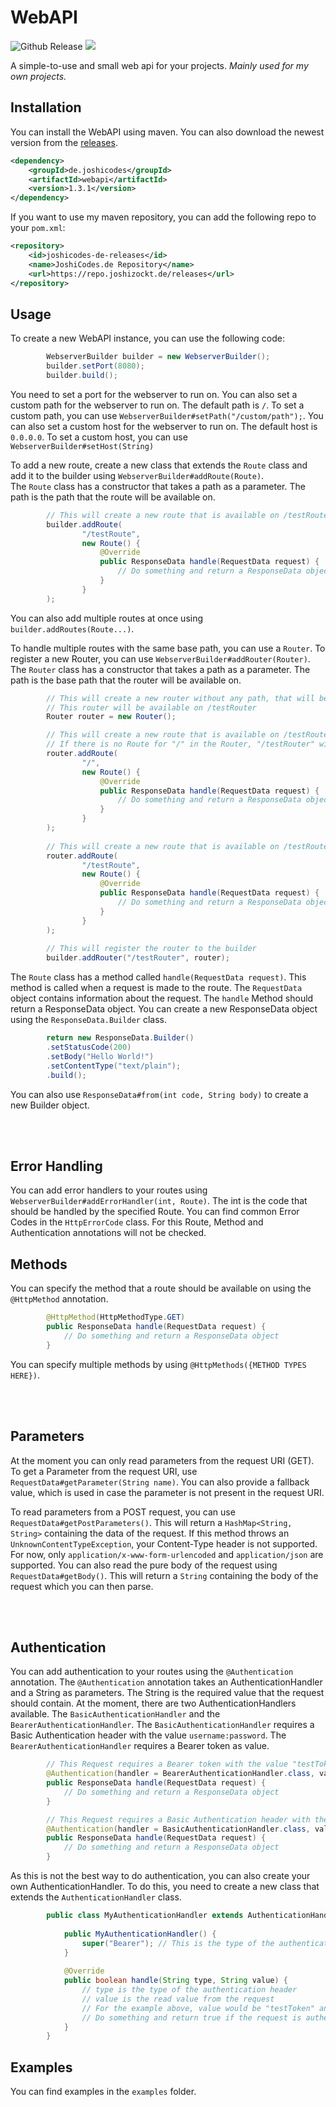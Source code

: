 # WebAPI

![Github Release](https://img.shields.io/github/v/release/JoshiCodes/WebAPI?include_prereleases)
<a href="https://repo.joshizockt.de/javadoc/releases/de/joshicodes/webapi/1.2/raw/index.html"><img src="https://repo.joshizockt.de/api/badge/latest/releases/de/joshicodes/webapi?color=4D7A97&name=Javadoc&prefix=v"></a>

A simple-to-use and small web api for your projects.
_Mainly used for my own projects._

## Installation

You can install the WebAPI using maven.
You can also download the newest version from the [releases](https://github.com/JoshiCodes/WebAPI/releases).

```xml
<dependency>
    <groupId>de.joshicodes</groupId>
    <artifactId>webapi</artifactId>
    <version>1.3.1</version>
</dependency>
```

If you want to use my maven repository, you can add the following repo to your `pom.xml`:

```xml
<repository>
    <id>joshicodes-de-releases</id>
    <name>JoshiCodes.de Repository</name>
    <url>https://repo.joshizockt.de/releases</url>
</repository>
```

## Usage
To create a new WebAPI instance, you can use the following code:

```java
        WebserverBuilder builder = new WebserverBuilder();
        builder.setPort(8080);
        builder.build();
```
You need to set a port for the webserver to run on. You can also set a custom path for the webserver to run on. The default path is `/`.
To set a custom path, you can use `WebserverBuilder#setPath("/custom/path");`.
You can also set a custom host for the webserver to run on. The default host is `0.0.0.0`. To set a custom host, you can use `WebserverBuilder#setHost(String)`

To add a new route, create a new class that extends the `Route` class and add it to the builder using `WebserverBuilder#addRoute(Route)`.<br>
The `Route` class has a constructor that takes a path as a parameter. The path is the path that the route will be available on.

```java
        // This will create a new route that is available on /testRoute
        builder.addRoute(
                "/testRoute",
                new Route() {
                    @Override
                    public ResponseData handle(RequestData request) {
                        // Do something and return a ResponseData object
                    }
                }
        );
```
You can also add multiple routes at once using `builder.addRoutes(Route...)`.

To handle multiple routes with the same base path, you can use a `Router`.
To register a new Router, you can use `WebserverBuilder#addRouter(Router)`.
The `Router` class has a constructor that takes a path as a parameter. The path is the base path that the router will be available on.

```java
        // This will create a new router without any path, that will be set by registering it to the builder
        // This router will be available on /testRouter
        Router router = new Router();

        // This will create a new route that is available on /testRouter
        // If there is no Route for "/" in the Router, "/testRouter" will return a 404 
        router.addRoute(
                "/",
                new Route() {
                    @Override
                    public ResponseData handle(RequestData request) {
                        // Do something and return a ResponseData object
                    }
                }
        );
        
        // This will create a new route that is available on /testRouter/testRoute
        router.addRoute(
                "/testRoute",
                new Route() {
                    @Override
                    public ResponseData handle(RequestData request) {
                        // Do something and return a ResponseData object
                    }
                }
        );
        
        // This will register the router to the builder
        builder.addRouter("/testRouter", router);
```

The `Route` class has a method called `handle(RequestData request)`. This method is called when a request is made to the route. The `RequestData` object contains information about the request. The `handle` Method should return a ResponseData object.
You can create a new ResponseData object using the `ResponseData.Builder` class.

```java
        return new ResponseData.Builder()
        .setStatusCode(200)
        .setBody("Hello World!")
        .setContentType("text/plain");
        .build();
```
You can also use `ResponseData#from(int code, String body)` to create a new Builder object.

<br><br>

## Error Handling
You can add error handlers to your routes using `WebserverBuilder#addErrorHandler(int, Route)`. The int is the code that should be handled by the specified Route. You can find common Error Codes in the `HttpErrorCode` class.
For this Route, Method and Authentication annotations will not be checked.

## Methods
You can specify the method that a route should be available on using the `@HttpMethod` annotation.

```java
        @HttpMethod(HttpMethodType.GET)
        public ResponseData handle(RequestData request) {
            // Do something and return a ResponseData object
        }
```
You can specify multiple methods by using `@HttpMethods({METHOD TYPES HERE})`.

<br><br>

## Parameters
At the moment you can only read parameters from the request URI (GET).
To get a Parameter from the request URI, use `RequestData#getParameter(String name)`. You can also provide a fallback value, which is used in case the parameter is not present in the request URI.

To read parameters from a POST request, you can use `RequestData#getPostParameters()`. This will return a `HashMap<String, String>` containing the data of the request.
If this method throws an `UnknownContentTypeException`, your Content-Type header is not supported.
For now, only `application/x-www-form-urlencoded` and `application/json` are supported.
You can also read the pure body of the request using `RequestData#getBody()`. This will return a `String` containing the body of the request which you can then parse.

<br><br>

## Authentication
You can add authentication to your routes using the `@Authentication` annotation.
The `@Authentication` annotation takes an AuthenticationHandler and a String as parameters. The String is the required value that the request should contain.
At the moment, there are two AuthenticationHandlers available. The `BasicAuthenticationHandler` and the `BearerAuthenticationHandler`.
The `BasicAuthenticationHandler` requires a Basic Authentication header with the value `username:password`.
The `BearerAuthenticationHandler` requires a Bearer token as value.
```java
        // This Request requires a Bearer token with the value "testToken"
        @Authentication(handler = BearerAuthenticationHandler.class, value="testToken")
        public ResponseData handle(RequestData request) {
            // Do something and return a ResponseData object
        }

        // This Request requires a Basic Authentication header with the value "username:password"
        @Authentication(handler = BasicAuthenticationHandler.class, value="username:password")
        public ResponseData handle(RequestData request) {
            // Do something and return a ResponseData object
        }
```
As this is not the best way to do authentication, you can also create your own AuthenticationHandler. To do this, you need to create a new class that extends the `AuthenticationHandler` class.

```java
        public class MyAuthenticationHandler extends AuthenticationHandler {
    
            public MyAuthenticationHandler() {
                super("Bearer"); // This is the type of the authentication header. You can allow multiple types ("Bearer", "Basic") but your handler should be able to handle all of them.
            }
    
            @Override
            public boolean handle(String type, String value) {
                // type is the type of the authentication header
                // value is the read value from the request
                // For the example above, value would be "testToken" and type would be "Bearer"
                // Do something and return true if the request is authenticated
            }
        }
```

## Examples
You can find examples in the `examples` folder.